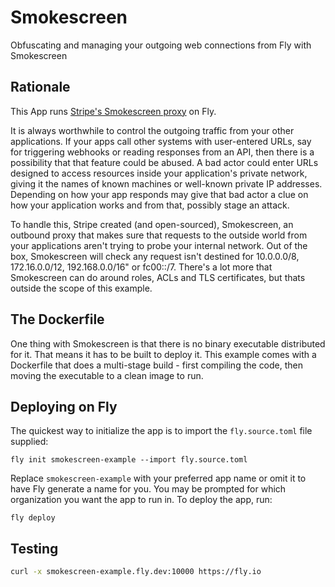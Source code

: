 # Smokescreen

Obfuscating and managing your outgoing web connections from Fly with Smokescreen

<!-- cut here-->

## Rationale

This App runs [Stripe's Smokescreen proxy](https://github.com/stripe/smokescreen) on Fly.

It is always worthwhile to control the outgoing traffic from your other applications. If your apps call other systems with user-entered URLs, say for triggering webhooks or reading responses from an API, then there is a possibility that that feature could be abused. A bad actor could enter URLs designed to access resources inside your application's private network, giving it the names of known machines or well-known private IP addresses. Depending on how your app responds may give that bad actor a clue on how your application works and from that, possibly stage an attack.

To handle this, Stripe created (and open-sourced), Smokescreen, an outbound proxy that makes sure that requests to the outside world from your applications aren't trying to probe your internal network. Out of the box, Smokescreen will check any request isn't destined for 10.0.0.0/8, 172.16.0.0/12, 192.168.0.0/16" or fc00::/7. There's a lot more that Smokescreen can do around roles, ACLs and TLS certificates, but thats outside the scope of this example.

## The Dockerfile

One thing with Smokescreen is that there is no binary executable distributed for it. That means it has to be built to deploy it. This example comes with a Dockerfile that does a multi-stage build - first compiling the code, then moving the executable to a clean image to run. 

## Deploying on Fly

The quickest way to initialize the app is to import the `fly.source.toml` file supplied:

```
fly init smokescreen-example --import fly.source.toml
```

Replace `smokescreen-example` with your preferred app name or omit it to have Fly generate a name for you. You may be prompted for which organization you want the app to run in. To deploy the app, run:

```
fly deploy
```

## Testing

```bash
curl -x smokescreen-example.fly.dev:10000 https://fly.io
```